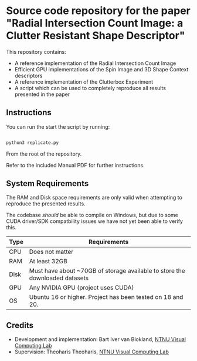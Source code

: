 # Source code repository for the paper "Radial Intersection Count Image: a Clutter Resistant Shape Descriptor"

This repository contains:

- A reference implementation of the Radial Intersection Count Image
- Efficient GPU implementations of the Spin Image and 3D Shape Context descriptors
- A reference implementation of the Clutterbox Experiment
- A script which can be used to completely reproduce all results presented in the paper

## Instructions

You can run the start the script by running:

```bash

python3 replicate.py

```

From the root of the repository.

Refer to the included Manual PDF for further instructions.

## System Requirements

The RAM and Disk space requirements are only valid when attempting to reproduce the presented results.

The codebase _should_ be able to compile on Windows, but due to some CUDA driver/SDK compatbility issues we have not yet been able to verify this.

Type | Requirements
-----|----------------------------------------------------------------------------
CPU  | Does not matter
RAM  | At least 32GB
Disk | Must have about ~70GB of storage available to store the downloaded datasets
GPU  | Any NVIDIA GPU (project uses CUDA)
OS   | Ubuntu 16 or higher. Project has been tested on 18 and 20.

## Credits

- Development and implementation: Bart Iver van Blokland, [NTNU Visual Computing Lab](https://www.idi.ntnu.no/grupper/vis/)
- Supervision: Theoharis Theoharis, [NTNU Visual Computing Lab](https://www.idi.ntnu.no/grupper/vis/)



